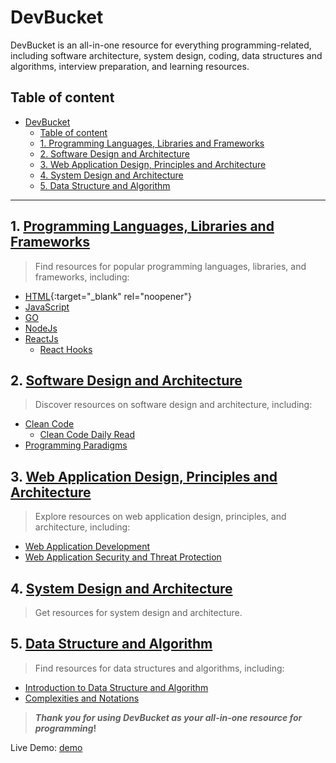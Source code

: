 # DevBucket

DevBucket is an all-in-one resource for everything programming-related, including software architecture, system design, coding, data structures and algorithms, interview preparation, and learning resources.

## Table of content

- [DevBucket](#devbucket)
  - [Table of content](#table-of-content)
  - [1. Programming Languages, Libraries and Frameworks](#1-programming-languages-libraries-and-frameworks)
  - [2. Software Design and Architecture](#2-software-design-and-architecture)
  - [3. Web Application Design, Principles and Architecture](#3-web-application-design-principles-and-architecture)
  - [4. System Design and Architecture](#4-system-design-and-architecture)
  - [5. Data Structure and Algorithm](#5-data-structure-and-algorithm)

---

## 1. [Programming Languages, Libraries and Frameworks](https://sabitaneupane.github.io/devbucket/programming-languages-libraries-and-frameworks)

> Find resources for popular programming languages, libraries, and frameworks, including:

- [HTML](https://sabitaneupane.github.io/devbucket/programming-languages-libraries-and-frameworks/html){:target="_blank" rel="noopener"}
- [JavaScript](https://sabitaneupane.github.io/devbucket/programming-languages-libraries-and-frameworks/javascript)
- [GO](https://sabitaneupane.github.io/devbucket/programming-languages-libraries-and-frameworks/go)
- [NodeJs](https://sabitaneupane.github.io/devbucket/programming-languages-libraries-and-frameworks/node-js)
- [ReactJs](https://sabitaneupane.github.io/devbucket/programming-languages-libraries-and-frameworks/react-js)
  - [React Hooks](https://sabitaneupane.github.io/devbucket/programming-languages-libraries-and-frameworks/react-js/reack-hooks)


## 2. [Software Design and Architecture](https://sabitaneupane.github.io/devbucket/software-design-and-architecture)

> Discover resources on software design and architecture, including:

- [Clean Code](https://sabitaneupane.github.io/devbucket/software-design-and-architecture/1.clean-code)
  - [Clean Code Daily Read](https://sabitaneupane.github.io/devbucket/software-design-and-architecture/1.clean-code/learn)
- [Programming Paradigms](https://sabitaneupane.github.io/devbucket/software-design-and-architecture/2.programming-paradigms)

## 3. [Web Application Design, Principles and Architecture](https://sabitaneupane.github.io/devbucket/web-application-design-principles-and-architecture)

> Explore resources on web application design, principles, and architecture, including:

- [Web Application Development](https://sabitaneupane.github.io/devbucket/web-application-design-principles-and-architecture/1.web-application-development)
- [Web Application Security and Threat Protection](https://sabitaneupane.github.io/devbucket/web-application-design-principles-and-architecture/2.web-application-security)


## 4. [System Design and Architecture](https://sabitaneupane.github.io/devbucket/system-design-and-architecture)

> Get resources for system design and architecture.

## 5. [Data Structure and Algorithm](https://sabitaneupane.github.io/devbucket/data-structure-and-algorithm)

> Find resources for data structures and algorithms, including:

- [Introduction to Data Structure and Algorithm](https://sabitaneupane.github.io/devbucket/data-structure-and-algorithm/1.introduction)
- [Complexities and Notations](https://sabitaneupane.github.io/devbucket/data-structure-and-algorithm/2.complexities-and-notations)


> **_Thank you for using DevBucket as your all-in-one resource for programming_!**

Live Demo: <a href="https://example.com" :target="_blank" rel="noopener">demo</a>

